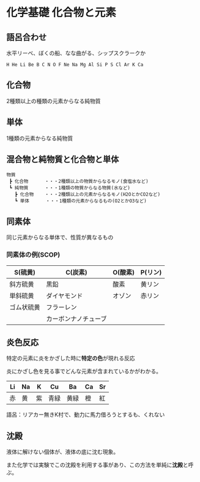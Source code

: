 # 化学基礎 化合物と元素

## 語呂合わせ

水平リーベ、ぼくの船、なな曲がる、シップスクラークか

`H He Li Be B C N O F Ne Na Mg Al Si P S Cl Ar K Ca`



## 化合物

2種類以上の種類の元素からなる純物質



## 単体

1種類の元素からなる純物質



## 混合物と純物質と化合物と単体

```
物質
 ┣ 化合物		・・・2種類以上の物質からなるモノ(食塩水など)
 ┗ 純物質		・・・1種類の物質からなる物質(水など)
   ┣ 化合物	・・・2種類以上の元素からなるモノ(H2OとかCO2など)
   ┗ 単体		 ・・・1種類の元素からなるもの(O2とかO3など)
```



## 同素体

同じ元素からなる単体で、性質が異なるもの



### 同素体の例(SCOP)

| S(硫黄)    | C(炭素)              | O(酸素) | P(リン) |
| ---------- | -------------------- | ------- | ------- |
| 斜方硫黄   | 黒鉛                 | 酸素    | 黄リン  |
| 単斜硫黄   | ダイヤモンド         | オゾン  | 赤リン  |
| ゴム状硫黄 | フラーレン           |         |         |
|            | カーボンナノチューブ |         |         |



## 炎色反応

特定の元素に炎をかざした時に**特定の色**が現れる反応

炎にかざし色を見る事でどんな元素が含まれているかがわかる。



| Li   | Na   | K    | Cu   | Ba   | Ca   | Sr   |
| ---- | ---- | ---- | ---- | ---- | ---- | ---- |
| 赤   | 黄   | 紫   | 青緑 | 黄緑 | 橙   | 紅   |

語呂：リアカー無きK村で、動力に馬力借ろうとするも、くれない



## 沈殿

液体に解けない個体が、液体の底に沈む現象。

また化学では実験でこの沈殿を利用する事があり、この方法を単純に**沈殿**と呼ぶ。